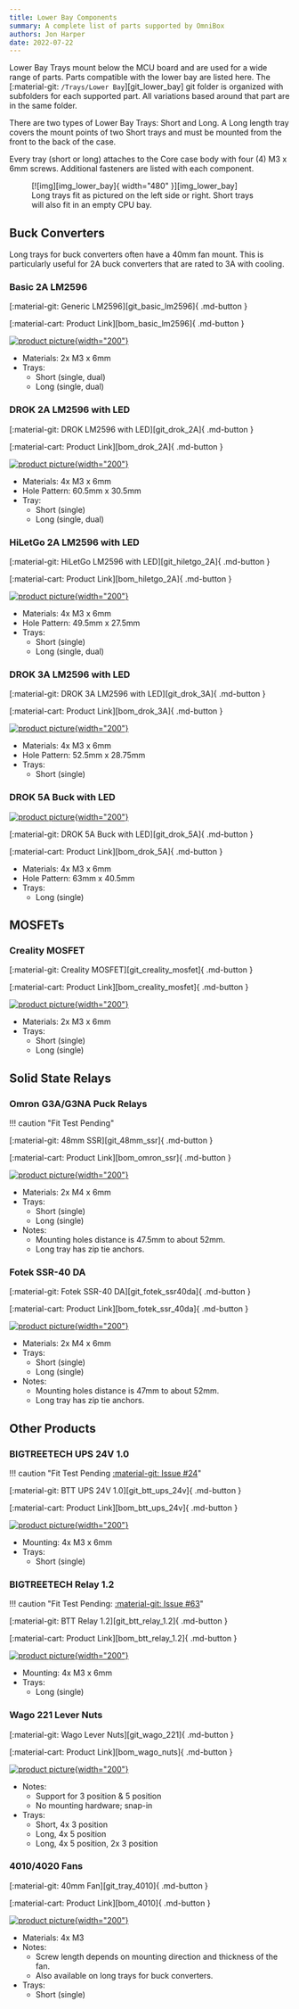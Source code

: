 ```yaml
---
title: Lower Bay Components
summary: A complete list of parts supported by OmniBox
authors: Jon Harper
date: 2022-07-22
---
```


Lower Bay Trays mount below the MCU board and are used for a wide range of parts. Parts compatible with the lower bay are listed here. The [:material-git: `/Trays/Lower Bay`][git_lower_bay] git folder is organized with subfolders for each supported part. All variations based around that part are in the same folder.

There are two types of Lower Bay Trays: Short and Long. A Long length tray covers the mount points of two Short trays and must be mounted from the front to the back of the case.

Every tray (short or long) attaches to the Core case body with four (4) M3 x 6mm screws. Additional fasteners are listed with each component.

<figure markdown>
  [![img][img_lower_bay]{ width="480" }][img_lower_bay]
  <figcaption>Long trays fit as pictured on the left side or right. Short trays will also fit in an empty CPU bay.</figcaption>
</figure>

<!-- Template
[:material-git: ][git_]{ .md-button }

[:material-cart: Product Link][bom_]{ .md-button }

[![product picture][img_]{width="200"}][img_]

- Mounting:
- Trays:
 -->

## Buck Converters

Long trays for buck converters often have a 40mm fan mount. This is particularly useful for 2A buck converters that are rated to 3A with cooling.

### Basic 2A LM2596

[:material-git: Generic LM2596][git_basic_lm2596]{ .md-button }

[:material-cart: Product Link][bom_basic_lm2596]{ .md-button }

[![product picture][img_basic_lm2596]{width="200"}][img_basic_lm2596]

- Materials: 2x M3 x 6mm
- Trays:
    - Short (single, dual)
    - Long (single, dual)

### DROK 2A LM2596 with LED

[:material-git: DROK LM2596 with LED][git_drok_2A]{ .md-button }

[:material-cart: Product Link][bom_drok_2A]{ .md-button }

[![product picture][img_led_lm2596]{width="200"}][img_led_lm2596]

- Materials: 4x M3 x 6mm
- Hole Pattern: 60.5mm x 30.5mm
- Tray:
    - Short (single)
    - Long (single, dual)

### HiLetGo 2A LM2596 with LED

[:material-git: HiLetGo LM2596 with LED][git_hiletgo_2A]{ .md-button }

[:material-cart: Product Link][bom_hiletgo_2A]{ .md-button }

[![product picture][img_hiletgo_2a]{width="200"}][img_hiletgo_2a]

- Materials: 4x M3 x 6mm
- Hole Pattern: 49.5mm x 27.5mm 
- Trays:
    - Short (single)
    - Long (single, dual)

### DROK 3A LM2596 with LED

[:material-git: DROK 3A LM2596 with LED][git_drok_3A]{ .md-button }

[:material-cart: Product Link][bom_drok_3A]{ .md-button }

[![product picture][img_drok_3a]{width="200"}][img_drok_3a]

- Materials: 4x M3 x 6mm
- Hole Pattern: 52.5mm x 28.75mm
- Trays:
    - Short (single)

### DROK 5A Buck with LED

[![product picture][img_drok_5a]{width="200"}][img_drok_5a]

[:material-git: DROK 5A Buck with LED][git_drok_5A]{ .md-button }

[:material-cart: Product Link][bom_drok_5A]{ .md-button }

- Materials: 4x M3 x 6mm
- Hole Pattern: 63mm x 40.5mm
- Trays: 
    - Long (single)

## MOSFETs

### Creality MOSFET 

[:material-git: Creality MOSFET][git_creality_mosfet]{ .md-button }

[:material-cart: Product Link][bom_creality_mosfet]{ .md-button }

[![product picture][img_creality_mosfet]{width="200"}][img_creality_mosfet]

- Materials: 2x M3 x 6mm
- Trays:
    - Short (single)
    - Long (single)

## Solid State Relays

### Omron G3A/G3NA Puck Relays

!!! caution "Fit Test Pending"

[:material-git: 48mm SSR][git_48mm_ssr]{ .md-button }

[:material-cart: Product Link][bom_omron_ssr]{ .md-button }

[![product picture][img_omron_ssr]{width="200"}][img_omron_ssr]

- Materials: 2x M4 x 6mm
- Trays:
    - Short (single)
    - Long (single)
- Notes: 
    - Mounting holes distance is 47.5mm to about 52mm.
    - Long tray has zip tie anchors. 

### Fotek SSR-40 DA 

[:material-git: Fotek SSR-40 DA][git_fotek_ssr40da]{ .md-button }

[:material-cart: Product Link][bom_fotek_ssr_40da]{ .md-button }

[![product picture][img_fotek_ssr_40da]{width="200"}][img_fotek_ssr_40da]

- Materials: 2x M4 x 6mm
- Trays:
    - Short (single)
    - Long (single)
- Notes: 
    - Mounting holes distance is 47mm to about 52mm.
    - Long tray has zip tie anchors.

## Other Products

### BIGTREETECH UPS 24V 1.0 

!!! caution "Fit Test Pending [:material-git: Issue #24](https://github.com/jon-harper/OmniBox/issues/24)"

[:material-git: BTT UPS 24V 1.0][git_btt_ups_24v]{ .md-button }

[:material-cart: Product Link][bom_btt_ups_24v]{ .md-button }

[![product picture][img_btt_ups_24v]{width="200"}][img_btt_ups_24v]

- Mounting: 4x M3 x 6mm
- Trays:
    - Short (single)

### BIGTREETECH Relay 1.2

!!! caution "Fit Test Pending: [:material-git: Issue #63](https://github.com/jon-harper/OmniBox/issues/63)"

[:material-git: BTT Relay 1.2][git_btt_relay_1.2]{ .md-button }

[:material-cart: Product Link][bom_btt_relay_1.2]{ .md-button }

[![product picture][img_btt_relay]{width="200"}][img_btt_relay]

- Mounting: 4x M3 x 6mm
- Trays:
    - Long (single)

### Wago 221 Lever Nuts 

[:material-git: Wago Lever Nuts][git_wago_221]{ .md-button }

[:material-cart: Product Link][bom_wago_nuts]{ .md-button }

[![product picture][img_wago_nuts]{width="200"}][img_wago_nuts]

- Notes: 
    - Support for 3 position & 5 position
    - No mounting hardware; snap-in
- Trays:
    - Short, 4x 3 position
    - Long, 4x 5 position
    - Long, 4x 5 position, 2x 3 position

### 4010/4020 Fans 

[:material-git: 40mm Fan][git_tray_4010]{ .md-button }

[:material-cart: Product Link][bom_4010]{ .md-button }

[![product picture][img_4010]{width="200"}][img_4010]


- Materials: 4x M3
- Notes:
    - Screw length depends on mounting direction and thickness of the fan.
    - Also available on long trays for buck converters.
- Trays:
    - Short (single)

[img_lower_bay]: ../img/components/lower_bay.png
[img_drok_3a]: ../img/parts/buck_3a_drok.jpg
[img_drok_5a]: ../img/parts/buck_5a_drok.jpg
[img_basic_lm2596]: ../img/parts/lm2596.jpg
[img_led_lm2596]: ../img/parts/lm2596_led.jpg
[img_creality_mosfet]: ../img/parts/mosfet_creality.jpeg
[img_fotek_ssr_40da]: ../img/parts/fotek_ssr-40_da.jpeg
[img_hiletgo_2a]: ../img/parts/lm2596_led_2.jpg
[img_wago_nuts]: ../img/parts/wago_nuts.jpg
[img_btt_ups_24v]: ../img/parts/btt_ups_24v.jpg
[img_4010]: ../img/parts/fan_4010.jpg
[img_btt_relay]: ../img/parts/btt_relay_1.2.jpg
[img_omron_ssr]: ../img/parts/omron_ssr.jpg